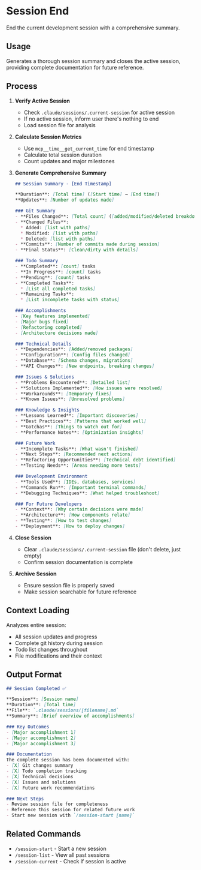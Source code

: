 # Session End

End the current development session with a comprehensive summary.

## Usage

Generates a thorough session summary and closes the active session, providing complete documentation for future reference.

## Process

1. **Verify Active Session**
   - Check `.claude/sessions/.current-session` for active session
   - If no active session, inform user there's nothing to end
   - Load session file for analysis

2. **Calculate Session Metrics**
   - Use `mcp__time__get_current_time` for end timestamp
   - Calculate total session duration
   - Count updates and major milestones

3. **Generate Comprehensive Summary**
   ```markdown
   ## Session Summary - [End Timestamp]
   
   **Duration**: [Total time] ([Start time] → [End time])
   **Updates**: [Number of updates made]
   
   ### Git Summary
   - **Files Changed**: [Total count] ([added/modified/deleted breakdown])
   - **Changed Files**:
     * Added: [list with paths]
     * Modified: [list with paths]  
     * Deleted: [list with paths]
   - **Commits**: [Number of commits made during session]
   - **Final Status**: [Clean/dirty with details]
   
   ### Todo Summary  
   - **Completed**: [count] tasks
   - **In Progress**: [count] tasks
   - **Pending**: [count] tasks
   - **Completed Tasks**:
     * [List all completed tasks]
   - **Remaining Tasks**:
     * [List incomplete tasks with status]
   
   ### Accomplishments
   - [Key features implemented]
   - [Major bugs fixed]
   - [Refactoring completed]
   - [Architecture decisions made]
   
   ### Technical Details
   - **Dependencies**: [Added/removed packages]
   - **Configuration**: [Config files changed]
   - **Database**: [Schema changes, migrations]
   - **API Changes**: [New endpoints, breaking changes]
   
   ### Issues & Solutions
   - **Problems Encountered**: [Detailed list]
   - **Solutions Implemented**: [How issues were resolved]
   - **Workarounds**: [Temporary fixes]
   - **Known Issues**: [Unresolved problems]
   
   ### Knowledge & Insights
   - **Lessons Learned**: [Important discoveries]
   - **Best Practices**: [Patterns that worked well]
   - **Gotchas**: [Things to watch out for]
   - **Performance Notes**: [Optimization insights]
   
   ### Future Work
   - **Incomplete Tasks**: [What wasn't finished]
   - **Next Steps**: [Recommended next actions]
   - **Refactoring Opportunities**: [Technical debt identified]
   - **Testing Needs**: [Areas needing more tests]
   
   ### Development Environment
   - **Tools Used**: [IDEs, databases, services]
   - **Commands Run**: [Important terminal commands]
   - **Debugging Techniques**: [What helped troubleshoot]
   
   ### For Future Developers
   - **Context**: [Why certain decisions were made]
   - **Architecture**: [How components relate]
   - **Testing**: [How to test changes]
   - **Deployment**: [How to deploy changes]
   ```

4. **Close Session**
   - Clear `.claude/sessions/.current-session` file (don't delete, just empty)
   - Confirm session documentation is complete

5. **Archive Session**
   - Ensure session file is properly saved
   - Make session searchable for future reference

## Context Loading

Analyzes entire session:
- All session updates and progress
- Complete git history during session
- Todo list changes throughout
- File modifications and their context

## Output Format

```markdown
## Session Completed ✅

**Session**: [Session name]
**Duration**: [Total time]
**File**: `.claude/sessions/[filename].md`
**Summary**: [Brief overview of accomplishments]

### Key Outcomes
- [Major accomplishment 1]
- [Major accomplishment 2]
- [Major accomplishment 3]

### Documentation
The complete session has been documented with:
- [X] Git changes summary
- [X] Todo completion tracking  
- [X] Technical decisions
- [X] Issues and solutions
- [X] Future work recommendations

### Next Steps
- Review session file for completeness
- Reference this session for related future work
- Start new session with `/session-start [name]`
```

## Related Commands

- `/session-start` - Start a new session
- `/session-list` - View all past sessions
- `/session-current` - Check if session is active